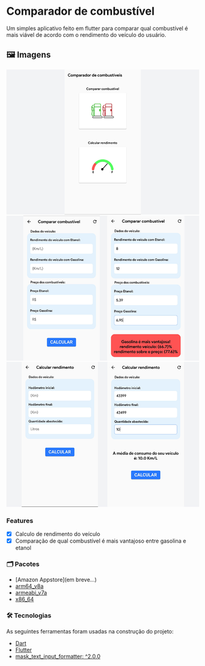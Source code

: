 # Comparador de combustível

Um simples aplicativo feito em flutter para comparar qual combustível é mais viável
de acordo com o rendimento do veículo do usuário.

## 🖼️ Imagens

 <div>
    <img alt="print1" title="#Print 1" src="./images/print1.png" />
    <img alt="print2" title="#Print 2" src="./images/print2.png" />
    <img alt="print3" title="#Print 3" src="./images/print3.png" />
 </div>

### Features

- [x] Calculo de rendimento do veículo
- [x] Comparação de qual combustível é mais vantajoso entre gasolina e etanol

### 🗂 Pacotes
- [Amazon Appstore](em breve...)
- [arm64_v8a](https://github.com/fabriciolima77/comparador_combustivel/blob/master/build/app/outputs/flutter-apk/comparador_combustivel-arm64-v8a-release.apk)
- [armeabi_v7a](https://github.com/fabriciolima77/comparador_combustivel/blob/master/build/app/outputs/flutter-apk/comparador_combustivel-armeabi-v7a-release.apk)
- [x86_64](https://github.com/fabriciolima77/comparador_combustivel/blob/master/build/app/outputs/flutter-apk/comparador_combustivel-x86_64-release.apk)

### 🛠 Tecnologias

As seguintes ferramentas foram usadas na construção do projeto:

- [Dart](https://dart.dev/)
- [Flutter](https://flutter.dev/)
- [mask_text_input_formatter: ^2.0.0](https://pub.dev/packages/mask_text_input_formatter)
